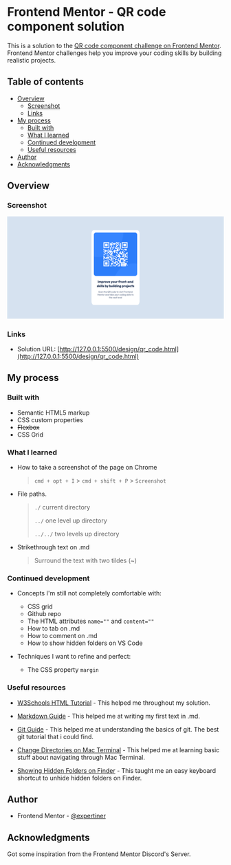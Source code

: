 # Frontend Mentor - QR code component solution

This is a solution to the [QR code component challenge on Frontend Mentor](https://www.frontendmentor.io/challenges/qr-code-component-iux_sIO_H). Frontend Mentor challenges help you improve your coding skills by building realistic projects. 

## Table of contents

- [Overview](#overview)
  - [Screenshot](#screenshot)
  - [Links](#links)
- [My process](#my-process)
  - [Built with](#built-with)
  - [What I learned](#what-i-learned)
  - [Continued development](#continued-development)
  - [Useful resources](#useful-resources)
- [Author](#author)
- [Acknowledgments](#acknowledgments)

## Overview

### Screenshot

![](./images/my_desktop_view.png)

### Links

- Solution URL: [http://127.0.0.1:5500/design/qr_code.html](http://127.0.0.1:5500/design/qr_code.html)
<!--
- Live Site URL: [Add live site URL here](https://your-live-site-url.com)
-->

## My process

### Built with

- Semantic HTML5 markup
- CSS custom properties
- ~~Flexbox~~
- CSS Grid
<!--
- Mobile-first workflow
- [React](https://reactjs.org/) - JS library
- [Next.js](https://nextjs.org/) - React framework
- [Styled Components](https://styled-components.com/) - For styles
-->

### What I learned

- How to take a screenshot of the page on Chrome
  > `cmd + opt + I` > `cmd + shift + P` > `Screenshot`

- File paths.
  > `./`      current directory
  >
  > `../`     one level up directory
  >
  > `../../`  two levels up directory
  
- Strikethrough text on .md
  > Surround the text with two tildes (~)

### Continued development

- Concepts I'm still not completely comfortable with:
  - CSS grid
  - Github repo
  - The HTML attributes `name=""` and `content=""`
  - How to tab on .md
  - How to comment on .md
  - How to show hidden folders on VS Code

- Techniques I want to refine and perfect:
  - The CSS property `margin`

### Useful resources

- [W3Schools HTML Tutorial](https://www.w3schools.com/html/default.asp) - This helped me throughout my solution.

- [Markdown Guide](https://www.markdownguide.org/basic-syntax/) - This helped me at writing my first text in .md.

- [Git Guide](https://www.youtube.com/watch?v=SWYqp7iY_Tc) - This helped me at understanding the basics of git. The best git tutorial that i could find.

- [Change Directories on Mac Terminal](https://www.easeus.com/computer-instruction/change-directory-in-terminal-mac.html#:~:text=To%20change%20the%20directory%20in%20Terminal%20Mac%2C%20it%27s%20recommended%20to,desktop%20into%20the%20Terminal%20Mac.) - This helped me at learning basic stuff about navigating through Mac Terminal.

- [Showing Hidden Folders on Finder](https://www.pcmag.com/how-to/how-to-access-your-macs-hidden-files#:~:text=View%20Hidden%20Files%20in%20Finder&text=In%20Finder%2C%20click%20your%20hard,make%20the%20hidden%20files%20appear.) - This taught me an easy keyboard shortcut to unhide hidden folders on Finder.

<!--
- [Example resource 1](https://www.markdownguide.org/basic-syntax/) - This helped me for XYZ reason. I really liked this pattern and will use it going forward.
- [Example resource 2](https://www.example.com) - This is an amazing article which helped me finally understand XYZ. I'd recommend it to anyone still learning this concept.
-->

## Author

<!--
- Website - [Andrey Alves](https://www.your-site.com)
-->
- Frontend Mentor - [@expertiner](https://www.frontendmentor.io/profile/Expertiner)
<!--
- Twitter - [@yourusername](https://www.twitter.com/yourusername)
-->

## Acknowledgments

Got some inspiration from the Frontend Mentor Discord's Server.

<!--
This is where you can give a hat tip to anyone who helped you out on this project. Perhaps you worked in a team or got some inspiration from someone else's solution. This is the perfect place to give them some credit.

**Note: Delete this note and edit this section's content as necessary. If you completed this challenge by yourself, feel free to delete this section entirely.**
-->
